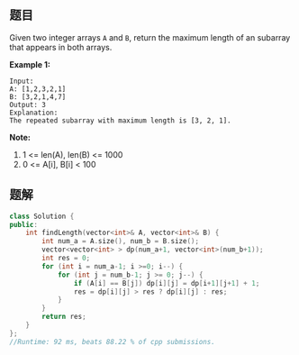 ## 题目

Given two integer arrays `A` and `B`, return the maximum length of an subarray that appears in both arrays.

**Example 1:**

```
Input:
A: [1,2,3,2,1]
B: [3,2,1,4,7]
Output: 3
Explanation: 
The repeated subarray with maximum length is [3, 2, 1].
```

**Note:**

1. 1 <= len(A), len(B) <= 1000
2. 0 <= A[i], B[i] < 100



## 题解

```cpp
class Solution {
public:
    int findLength(vector<int>& A, vector<int>& B) {
        int num_a = A.size(), num_b = B.size();
        vector<vector<int> > dp(num_a+1, vector<int>(num_b+1));
        int res = 0;
        for (int i = num_a-1; i >=0; i--) {
            for (int j = num_b-1; j >= 0; j--) {
                if (A[i] == B[j]) dp[i][j] = dp[i+1][j+1] + 1;
                res = dp[i][j] > res ? dp[i][j] : res;
            }
        }
        return res;
    }
};
//Runtime: 92 ms, beats 88.22 % of cpp submissions.
```
